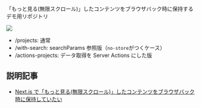 「もっと見る(無限スクロール)」したコンテンツをブラウザバック時に保持するデモ用リポジトリ

![](https://i.gyazo.com/544a50dd706e31b3b5e03a295d294c04.gif)

- /projects: 通常
- /with-search: searchParams 参照版（`no-store`がつくケース）
- /actions-projects: データ取得を Server Actions にした版

## 説明記事

- [Next.js で「もっと見る(無限スクロール)」したコンテンツをブラウザバック時に保持していたい](https://zenn.dev/kiyopikko/articles/e0e7af5a18042c)
